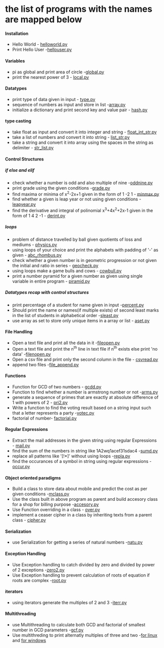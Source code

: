 # the list of programs with the names are mapped below

#### Installation
- Hello World - [helloworld.py](installation/helloworld.py)
- Print Hello User -[hellouser.py](installation/hellouser.py)

#### Variables
- pi as global and print area of circle -[global.py](variables/global.py)
- print the nearest power of 3 - [local.py](variables/local.py)

#### Datatypes
- print type of data given in input - [type.py](datatypes/type.py)
- sequence of numbers as input and store in list -[array.py](datatypes/array.py)
- initialize a dictionary and print second key and value pair - [hash.py](datatypes/hash.py)

#### type casting
- take float as input and convert it into integer and string - [float_int_str.py](type_casting/float_int_str.py)
- take a list of numbers and convert it into string - [list_str.py](type_casting/list_str.py)
- take a string and convert it into array using the spaces in the string as delimiter - [str_list.py](type_casting/str_list.py)

#### Control Structures
##### if else and elif
- check whether a number is odd and also multiple of nine -[oddnine.py](control_structures/if-else/oddnine.py)
- print grade using the given conditions -[grade.py](control_structures/if-else/grade.py)
- find maxima or minima of x<sup>2</sup>-2x+1 given in the form of 1 -2  1 - [minmax.py](control_structures/if-else/minxmax.py)
- find whether a given is leap year or not using given conditions -[leapyear.py](control_structures/if-else/leapyear.py)
- find the derivative and integral of polinomial x<sup>3</sup>+4x<sup>2</sup>+2x-1 given in the form of 1 4 2 -1 - [derint.py](control_structures/if-else/derint.py)

##### loops
- problem of distance travelled by ball given quotients of loss and mediums - [physics.py](control_structures/loops/physics.py)
- using loops of your choice and print the alphabets with padding of '-' as given - [abc_rhombus.py](control_structures/loops/abc_rhombus.py)
- check whether a given number is in geometric progression or not given the initial and ratio in series - [geocheck.py](control_structures/loops/geocheck.py)
- using loops make a game bulls and cows - [cowbull.py](control_structures/loops/cowbull.py)
- print a number pyramid for a given number as given using single variable in entire program - [piramid.py](control_structures/loops/piramid.py)

##### Datatypes recap with control structures
- print percentage of a student for name given in input -[percent.py](control_structures/datatypes-loops/percent.py)
- Should print the name or names(if multiple exists) of second least marks in the list of students in alphabetical order -[sleast.py](control_structures/datatypes-loops/sleast.py)
- use array as set to store only unique items in a array or list - [aset.py](control_struct/datatypes-loops/aset.py)

#### File Handling
- Open a text file and print all the data in it -[fileopen.py](file_handling/fileopen.py)
- Open a text file and print the n<sup>th</sup> line in text file if n<sup>th</sup> exists else print 'no data' -[filenopen.py](file_handling/filenopen.py)
- Open a csv file and print only the second column in the file - [csvread.py](file_handling/csvread.py)
- append two files -[file_append.py](file_handling/file_append.py)

#### Functions
- Function for GCD of two numbers - [gcdd.py](functions/gcdd.py)
- Function to find whether a number is armstrong number or not -[arms.py](functions/arms.py)
- generate a sequence of primes that are exactly at absolute difference of 1 with powers of 2 - [pri2.py](functions/pri2.py)
- Write a function to find the voting result based on a string input such that a letter represents a party -[votec.py](functions/votec.py)
- factorial of number- [factorial.py](functions/factorial.py)

#### Regular Expressions
- Extract the mail addresses in the given string using regular Expressions - [mail.py](regex/mail.py)
- find the sum of the numbers in string like 1A2wq1acef31sdac4 -[sumd.py](regex/sumd.py)
- replace all patterns like '[!\*]' without using loops -[repla.py](regex/repla.py)
- find the occurances of a symbol in string using regular expressions -[occur.py](regex/occur.py)

#### Object oriented paradigms
- Build a class to store data about mobile and predict the cost as per given conditions -[mclass.py](oop/mclass.py)
- Use the class built in above program as parent and build accesory class for a shop for billing purpose -[accesory.py](oop/accesory.py)
- Use Function overriding in a class - [over.py](oop/over.py)
- implement a ceaser cipher in a class by inheriting texts from a parent class - [cipher.py](oop/cipher.py)

#### Serialization
- use Serialization for getting a series of natural numbers -[natu.py](serialization/natu.py)

#### Exception Handling
- Use Exception handling to catch divided by zero and divided by power of 2 exceptions -[zero2.py](exception_h/zero2.py)
- Use Exception handling to prevent calculation of roots of equation if roots are complex -[root.py](exception_h/root.py)

#### iterators
- using iterators generate the multiples of 2 and 3 -[iterr.py](iterators/iterr.py)

#### Multithreading
- use Multithreading to calculate both GCD and factorial of smallest number in GCD parameters -[gcf.py](multithreding/gcf.py)
- Use multithreding to print alternatly multiples of three and two -[for linux](multithreading/alter_linux.py) and [for windows](multithreading/alter_win.py)
